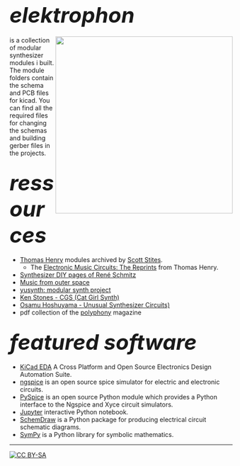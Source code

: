 # **<font size="24">*elektrophon*</font>** 

<a href="https://spielhuus.github.io/elektrophon/images/elektrophon.jpg"><img align="right" src="https://spielhuus.github.io/elektrophon/images/elektrophon_tmb.jpg" width="400"></a> is a collection of modular synthesizer modules i built. The module folders contain the schema and PCB files for kicad. You can find all the required files for changing the schemas and building gerber files in the projects.  

## **<font size="24">*ressources*</font>** 

* [Thomas Henry](http://birthofasynth.com/Thomas_Henry/TH_main.html) modules archived by [Scott Stites](http://birthofasynth.com/index.html). 
  * The [Electronic Music Circuits: The Reprints](https://web.archive.org/web/20190907204304/https://static.miraheze.org/sdiywiki/5/5d/The_Reprint_Collection_by_Thomas_Henry_CC_BY_NC.pdf) from Thomas Henry.
* [Synthesizer DIY pages of René Schmitz](https://www.schmitzbits.de/index.html)
* [Music from outer space](http://musicfromouterspace.com/)
* [yusynth: modular synth project](http://www.yusynth.net/Modular/index_en.html)
* [Ken Stones - CGS (Cat Girl Synth)](http://www.elby-designs.com/webtek/cgs/cgs.htm)
* [Osamu Hoshuyama - Unusual Synthesizer Circuits)](http://www5b.biglobe.ne.jp/~houshu/synth/)
* pdf collection of the [polyphony](http://www.muzines.co.uk/mags/pl/all) magazine

## **<font size="24">*featured software*</font>** 

* [KiCad EDA](https://kicad-pcb.org/) A Cross Platform and Open Source Electronics Design Automation Suite.
* [ngspice](http://ngspice.sourceforge.net/index.html) is an open source spice simulator for electric and electronic circuits.
* [PySpice](https://pyspice.fabrice-salvaire.fr/releases/v1.4/overview.html) is an open source Python module which provides a Python interface to the Ngspice and Xyce circuit simulators.
* [Jupyter](https://jupyter.org/) interactive Python notebook.  
* [SchemDraw](https://schemdraw.readthedocs.io/en/latest/index.html)  is a Python package for producing electrical circuit schematic diagrams.
* [SymPy](https://docs.sympy.org/latest/index.html) is a Python library for symbolic mathematics.

---
[![CC BY-SA](https://licensebuttons.net/l/by-sa/3.0/88x31.png)](https://creativecommons.org/licenses/by-sa/4.0/)
